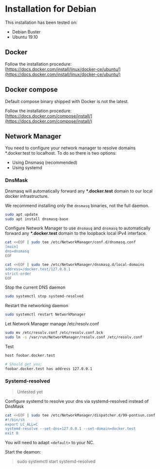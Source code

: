 # Installation for Debian

This installation has been tested on:
* Debian Buster
* Ubuntu 19.10

## Docker

Follow the installation procedure: [https://docs.docker.com/install/linux/docker-ce/ubuntu/](https://docs.docker.com/install/linux/docker-ce/ubuntu/)

## Docker compose

Default compose binary shipped with Docker is not the latest.

Follow the installation procedure: [https://docs.docker.com/compose/install/](https://docs.docker.com/compose/install/)

## Network Manager 
You need to configure your network manager to resolve domains *.docker.test to localhost. To do so there is two options:
+ Using Dnsmasq (recommended)
+ Using systemd

### DnsMask

Dnsmasq will automatically forward any **\*.docker.test** domain to our
local docker infrastructure.

We recommend installing only the `dnsmasq` binaries, not the full daemon.
```bash
sudo apt update
sudo apt install dnsmasq-base
```

Configure Network Manager to use `dnsmasq` and `dnsmasq` to automatically forward any **\*.docker.test** domain to the loopback local IPv4 interface.
```bash
cat <<EOF | sudo tee /etc/NetworkManager/conf.d/dnsmasq.conf
[main]
dns=dnsmasq
EOF

cat <<EOF | sudo tee /etc/NetworkManager/dnsmasq.d/local-domains
address=/docker.test/127.0.0.1
strict-order
EOF
```

Stop the current DNS daemon
```bash
sudo systemctl stop systemd-resolved
```

Restart the networking daemon
```bash
sudo systemctl restart NetworkManager
```

Let Network Manager manage /etc/resolv.conf
```bash
sudo mv /etc/resolv.conf /etc/resolv.conf.bck
sudo ln -s /var/run/NetworkManager/resolv.conf /etc/resolv.conf
```

Test
```bash
host foobar.docker.test

# Should get you: 
foobar.docker.test has address 127.0.0.1
```

### Systemd-resolved
> Untested yet

Configure systemd to resolve your dns via systemd-resolved instead of DnsMask
```bash
cat <<EOF | sudo tee /etc/NetworkManager/dispatcher.d/99-pontsun.conf
#!/bin/sh
export LC_ALL=C
systemd-resolve --set-dns=127.0.0.1 --set-domain=docker.test
exit 0
```
You will need to adapt `<default>` to your NC.

Start the deamon:
> sudo systemctl start systemd-resolved
